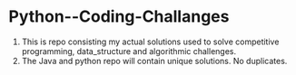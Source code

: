 Python--Coding-Challanges
==========================================
 1. This is repo consisting my actual solutions used to solve competitive programming, data_structure and algorithmic challenges.
 2. The Java and python repo will contain unique solutions. No duplicates.

